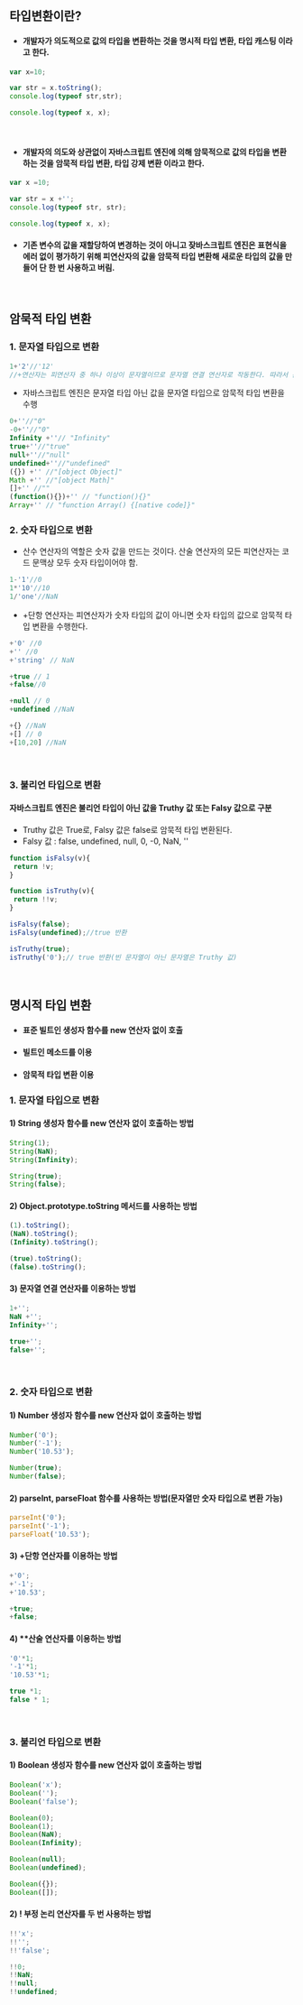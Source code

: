## 타입변환이란?
- #### 개발자가 의도적으로 값의 타입을 변환하는 것을 명시적 타입 변환, 타입 캐스팅 이라고 한다.

```javascript
var x=10;

var str = x.toString();
console.log(typeof str,str);

console.log(typeof x, x);
```
<br>

- #### 개발자의 의도와 상관없이 자바스크립트 엔진에 의해 암묵적으로 값의 타입을 변환하는 것을 암묵적 타입 변환, 타입 강제 변환 이라고 한다.
```javascript
var x =10;

var str = x +'';
console.log(typeof str, str);

console.log(typeof x, x);
```
 - #### 기존 변수의 값을 재할당하여 변경하는 것이 아니고 잦바스크립트 엔진은 표현식을 에러 없이 평가하기 위해 피연산자의 값을 암묵적 타입 변환해 새로운 타입의 값을 만들어 단 한 번 사용하고 버림.

<br>

## 암묵적 타입 변환
### 1. 문자열 타입으로 변환

```javascript
1+'2'//'12'
//+연산자는 피연산자 중 하나 이상이 문자열이므로 문자열 연결 연산자로 작동한다. 따라서 문자열 연결 연산자의 피연산자 중에서 문자열 타입이 아닌 피연산자를 문자열 타입으로 암묵적 변환
```

- 자바스크립트 엔진은 문자열 타입 아닌 값을 문자열 타입으로 암묵적 타입 변환을 수행
```javascript
0+''//"0"
-0+''//"0"
Infinity +''// "Infinity"
true+''//"true"
null+''//"null"
undefined+''//"undefined"
({}) +'' //"[object Object]"
Math +'' //"[object Math]"
[]+'' //""
(function(){})+'' // "function(){}"
Array+'' // "function Array() {[native code]}"
```
### 2. 숫자 타입으로 변환
- 산수 연산자의 역할은 숫자 값을 만드는 것이다. 산술 연산자의 모든 피연산자는 코드 문맥상 모두 숫자 타입이어야 함.
```javascript
1-'1'//0
1*'10'//10
1/'one'//NaN
```

- +단항 연산자는 피연산자가 숫자 타입의 값이 아니면 숫자 타입의 값으로 암묵적 타입 변환을 수행한다.
```javascript
+'0' //0
+'' //0
+'string' // NaN

+true // 1
+false//0

+null // 0
+undefined //NaN

+{} //NaN
+[] // 0
+[10,20] //NaN
```
<br>

### 3. 불리언 타입으로 변환
#### 자바스크립트 엔진은 불리언 타입이 아닌 값을 Truthy 값 또는 Falsy 값으로 구분
- Truthy 값은 True로, Falsy 값은 false로 암묵적 타입 변환된다.
- Falsy 값 : false, undefined, null, 0, -0, NaN, ''
```javascript
function isFalsy(v){
 return !v;
}

function isTruthy(v){
 return !!v;
}

isFalsy(false);
isFalsy(undefined);//true 반환

isTruthy(true);
isTruthy('0');// true 반환(빈 문자열이 아닌 문자열은 Truthy 값)
```
<br>

## 명시적 타입 변환
- #### 표준 빌트인 생성자 함수를 new 연산자 없이 호출
- #### 빌트인 메소드를 이용
- #### 암묵적 타입 변환 이용
### 1. 문자열 타입으로 변환
#### 1) String 생성자 함수를 new 연산자 없이 호출하는 방법
```javascript
String(1);
String(NaN);
String(Infinity);

String(true);
String(false);
```
#### 2) Object.prototype.toString 메서드를 사용하는 방법
```javascript
(1).toString();
(NaN).toString();
(Infinity).toString();

(true).toString();
(false).toString();
```
#### 3) 문자열 연결 연산자를 이용하는 방법
```javascript
1+'';
NaN +'';
Infinity+'';

true+'';
false+'';
```
<br>

### 2. 숫자 타입으로 변환
#### 1) Number 생성자 함수를 new 연산자 없이 호출하는 방법
```javascript
Number('0');
Number('-1');
Number('10.53');

Number(true);
Number(false);
```
#### 2) parseInt, parseFloat 함수를 사용하는 방법(문자열만 숫자 타입으로 변환 가능)
```javascript
parseInt('0');
parseInt('-1');
parseFloat('10.53');
```
#### 3) +단항 연산자를 이용하는 방법
```javascript
+'0';
+'-1';
+'10.53';

+true;
+false;
```
#### 4) **산술 연산자를 이용하는 방법
```javascript
'0'*1;
'-1'*1;
'10.53'*1;

true *1;
false * 1;
```
<br>

### 3. 불리언 타입으로 변환
#### 1) Boolean 생성자 함수를 new 연산자 없이 호출하는 방법
```javascript
Boolean('x');
Boolean('');
Boolean('false');

Boolean(0);
Boolean(1);
Boolean(NaN);
Boolean(Infinity);

Boolean(null);
Boolean(undefined);

Boolean({});
Boolean([]);
```
#### 2) ! 부정 논리 연산자를 두 번 사용하는 방법
```javascript
!!'x';
!!'';
!!'false';

!!0;
!!NaN;
!!null;
!!undefined;
```
```
